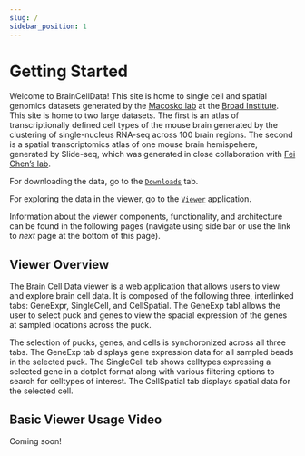 ```yaml
---
slug: /
sidebar_position: 1
---
```


# Getting Started

Welcome to BrainCellData!  This site is home to single cell and spatial
genomics datasets generated by the [Macosko lab](https://macoskolab.com/) at
the [Broad Institute](https://www.broadinstitute.org). This site is home to two large datasets.  The first is an
atlas of transcriptionally defined cell types of the mouse brain generated by
the clustering of single-nucleus RNA-seq across 100 brain regions.  The second
is a spatial transcriptomics atlas of one mouse brain hemispehere, generated by
Slide-seq, which was generated in close collaboration with [Fei Chen’s lab](https://www.insitubiology.org/).

<!--Welcome to the documentation of Brain Cell Data Viewer! Here you can download
the data used in viewer and also find information about the various functional
and architectural information about the viewer.
-->

For downloading the data, go to the [`Downloads`](../downloads) tab.

For exploring the data in the viewer, go to the <a href="https://www.braincelldata.org"
target="_self">`Viewer`</a> application.

Information about the viewer components, functionality, and architecture can be
found in the following pages (navigate using side bar or use the link to <i>next</i>
page at the bottom of this page).

## Viewer Overview

The Brain Cell Data viewer is a web application that allows users to view and
explore brain cell data. It is composed of the following three, interlinked
tabs: GeneExpr, SingleCell, and CellSpatial. The GeneExp tabl allows the user
to select puck and genes to view the spacial expression of the genes at sampled
locations across the puck. 

The selection of pucks, genes, and
cells is synchoronized across all three tabs. The GeneExp tab displays gene
expression data for all sampled beads in the selected puck. The SingleCell tab
shows celltypes expressing a selected gene in a dotplot format along with
various filtering options to search for celltypes of interest. The CellSpatial
tab displays spatial data for the selected cell.

## Basic Viewer Usage Video

Coming soon!
<!-- <iframe width="560" height="315" src="" title="YouTube video player" frameborder="0" allow="accelerometer; autoplay; clipboard-write; encrypted-media; gyroscope; picture-in-picture; web-share" allowfullscreen></iframe>
-->
